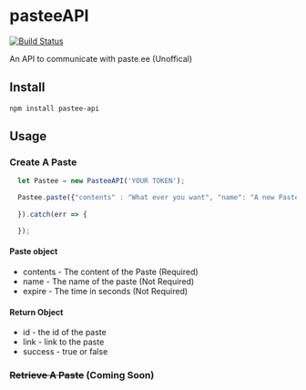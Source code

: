 # pasteeAPI 
[![Build Status](https://travis-ci.org/motoenduroboy/pastee-api.svg?branch=master)](https://travis-ci.org/motoenduroboy/pasteeAPI) 

An API to communicate with paste.ee (Unoffical)

## Install
```
npm install pastee-api
```

## Usage
### Create A Paste
```javascript
  let Pastee = new PasteeAPI('YOUR TOKEN');

  Pastee.paste({"contents" : "What ever you want", "name": "A new Paste", "expire": 100}).then(res => {
    
  }).catch(err => {

  });
```
#### Paste object
* contents - The content of the Paste (Required)
* name - The name of the paste (Not Required)
* expire - The time in seconds (Not Required)

#### Return Object
* id - the id of the paste
* link - link to the paste
* success - true or false

### ~~Retrieve A Paste~~ (Coming Soon)
